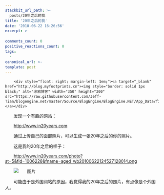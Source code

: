 ```yaml
---
stackbit_url_path: >-
  posts/20年之后的我
title: '20年之后的我'
date: '2010-06-22 16:26:56'
excerpt: >-
  
comments_count: 0
positive_reactions_count: 0
tags: 
  - 
canonical_url: >-
template: post
---
```


        <div style="float: right; margin-left: 1em;"><a target="_blank" href="http://blog.myfootprints.cn"><img style="border: solid 1px black;" alt="涂鸦博客" width="350" height="300" src="https://raw.githubusercontent.com/Jeff-Tian/blogengine.net/master/Source/BlogEngine/BlogEngine.NET/App_Data/files/image_172.png"></a></div>
<div style="text-indent: 2em;">
<p>发现一个有趣的网站：</p>
<p><a target="_blank" href="http://www.in20years.com/">http://www.in20years.com</a></p>
<p>通过上传自己的面部照片，可以生成一张20年之后的你的照片。</p>
<p>这是我的20年之后的样子：</p>
<p><a target="_blank" href="http://www.in20years.com/photo?st=5&amp;fid=1006228&amp;fname=aged_wb20100622124527128014.png">http://www.in20years.com/photo?st=5&amp;fid=1006228&amp;fname=aged_wb20100622124527128014.png</a></p>
<p><img appendurl="1" alt="图片" width="361" height="361" src="https://raw.githubusercontent.com/Jeff-Tian/blogengine.net/master/Source/BlogEngine/BlogEngine.NET/App_Data/files/image_173.png"></p>
<p>可能由于是外国网站的原因，我觉得我的20年之后的照片，有点像是个外国人。</p>
</div>
      